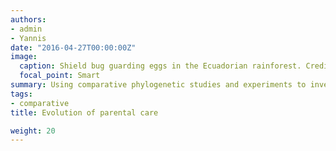 ```yaml
---
authors:
- admin
- Yannis
date: "2016-04-27T00:00:00Z"
image:
  caption: Shield bug guarding eggs in the Ecuadorian rainforest. Credit:Andreas Kay/Flickr (CC-BY-NC-SA 2.0)
  focal_point: Smart
summary: Using comparative phylogenetic studies and experiments to investigate the evolution of parental care
tags:
- comparative
title: Evolution of parental care

weight: 20
---
```

